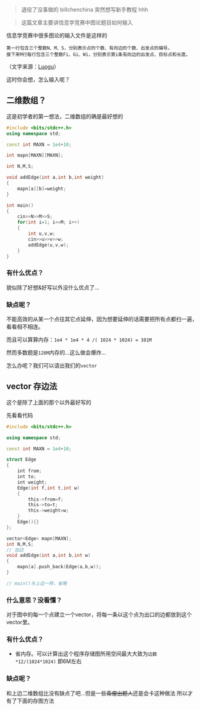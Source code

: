 > 退役了没事做的 billchenchina 突然想写新手教程 hhh

> 这篇文章主要讲信息学竞赛中图论题目如何输入

信息学竞赛中很多图论的输入文件是这样的

```
第一行包含三个整数N、M、S，分别表示点的个数、有向边的个数、出发点的编号。
接下来M行每行包含三个整数Fi、Gi、Wi，分别表示第i条有向边的出发点、目标点和长度。
```
（文字来源：[Luogu](https://www.luogu.org/problemnew/show/3371)）

这时你会想，怎么输入呢？

## 二维数组？

这是初学者的第一想法，二维数组的确是最好想的

```cpp
#include <bits/stdc++.h>
using namespace std;

const int MAXN = 1e4+10;

int mapn[MAXN][MAXN];

int N,M,S;

void addEdge(int a,int b,int weight)
{
    mapn[a][b]=weight;
}

int main()
{
    cin>>N>>M>>S;
    for(int i=1; i<=M; i++)
    {
        int u,v,w;
        cin>>u>>v>>w;
        addEdge(u,v,w);
    }
}
```

### 有什么优点？

貌似除了好想&好写以外没什么优点了...

### 缺点呢？

不能高效的从某一个点往其它点延伸，因为想要延伸的话需要把所有点都扫一遍，看看相不相连。

而且可以算算内存：`1e4 * 1e4 * 4 /( 1024 * 1024) = 381M`

然而多数题是`128M`内存的...这么做会爆炸...

怎么办呢？我们可以请出我们的`vector`

## vector 存边法

这个是除了上面的那个以外最好写的

先看看代码

```cpp
#include <bits/stdc++.h>

using namespace std;

const int MAXN = 1e4+10;

struct Edge
{
    int from;
    int to;
    int weight;
    Edge(int f,int t,int w)
    {
        this->from=f;
        this->to=t;
        this->weight=w;
    }
    Edge(){}
};

vector<Edge> mapn[MAXN];
int N,M,S;
// 加边
void addEdge(int a,int b,int w)
{
    mapn[a].push_back(Edge(a,b,w));
}

// main()与上边一样，省略
```

### 什么意思？没看懂？

对于图中的每一个点建立一个vector，将每一条以这个点为出口的边都放到这个vector里。

### 有什么优点？

- 省内存。可以计算出这个程序存储图所用空间最大大致为`边数*12/(1024*1024)` 即6M左右

### 缺点呢？

和上边二维数组比没有缺点了吧...但是一些<del>毒瘤出题人</del>还是会卡这种做法 所以才有了下面的存图方法

